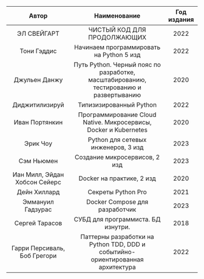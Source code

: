 |             Автор             |                                     Наименование                                      | Год издания |
|:-----------------------------:|:-------------------------------------------------------------------------------------:|:-----------:|
|          ЭЛ СВЕЙГАРТ          |                              ЧИСТЫЙ КОД ДЛЯ ПРОДОЛЖАЮЩИХ                              |    2022     |
|          Тони Гэддис          |                       Начинаем программировать на Python 5 изд                        |    2022     |
 |         Джульен Данжу         | Путь Pythoп. Черный пояс по разработке, масштабированию, тестированию и развертыванию |    2020     |
|        Диджитилизируй         |                                Типизизированный Python                                |    2022     |
|        Иван Портянкин         |           Программирование Cloud Native. Микросервисы, Docker и Kubernetes            |    2020     |
|           Эрик Чоу            |                          Python для сетевых инженеров, 3 изд                          |    2023     |
|          Сэм Ньюмен           |                             Создание микросервисов, 2 изд                             |    2023     |
| Иан Милл, Эйдан Хобсон Сейерс |                               Docker на практике, 2 изд                               |    2020     |
|         Дейн Хиллард          |                                  Секреты Python Pro                                   |    2021     |
|       Эммануил Гадзурас       |                            Docker Compose для разработчик                             |    2023     |
|        Сергей Тарасов         |                          СУБД для программиста. БД изнутри.                           |    2018     |
| Гарри Персиваль, Боб Грегори  |    Паттерны разработки на Python TDD, DDD и событийно-ориентированная архитектура     |    2022     |




